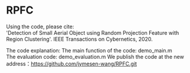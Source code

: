 # RPFC
Using the code,   please cite:  
'Detection of Small Aerial Object using Random Projection Feature with Region Clustering'. 
IEEE Transactions on Cybernetics, 2020.

The code explanation:
  The main function of the code: demo_main.m    
  The evaluation code: demo_evaluation.m
We publish the code at the new address：https://github.com/jymesen-wang/RPFC.git
